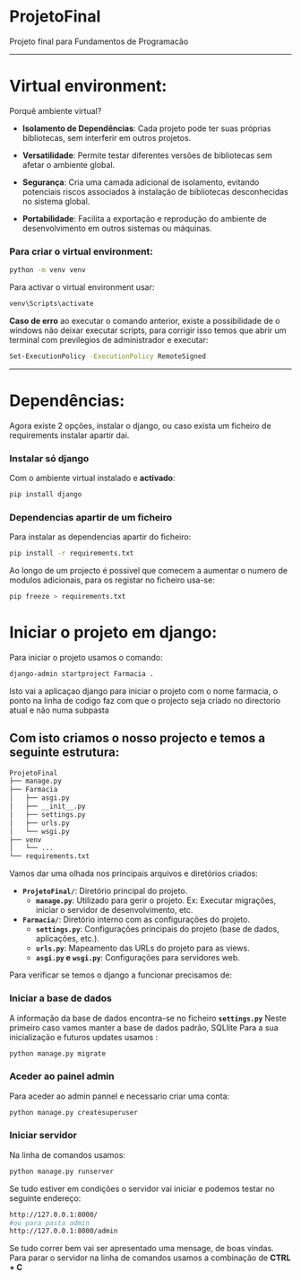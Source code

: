 # ProjetoFinal
Projeto final para Fundamentos de Programacão

***
# Virtual environment: 


Porquê ambiente virtual? 

- **Isolamento de Dependências**: Cada projeto pode ter suas próprias bibliotecas, sem interferir em outros projetos.
  
- **Versatilidade**: Permite testar diferentes versões de bibliotecas sem afetar o ambiente global.

- **Segurança**: Cria uma camada adicional de isolamento, evitando potenciais riscos associados à instalação de bibliotecas desconhecidas no sistema global.

- **Portabilidade**: Facilita a exportação e reprodução do ambiente de desenvolvimento em outros sistemas ou máquinas.


### Para criar o virtual environment:



```bash
python -m venv venv
```

Para activar o virtual environment usar:


```bash
venv\Scripts\activate
```

**Caso de erro** ao executar o comando anterior, existe a possibilidade de o windows não deixar executar scripts, para corrigir isso temos que abrir um terminal com previlegios de administrador e executar:
```bash
Set-ExecutionPolicy -ExecutionPolicy RemoteSigned 
```

***
# Dependências:

Agora existe 2 opções, instalar o django, ou caso exista um ficheiro de requirements instalar apartir dai.

### Instalar só django
Com o ambiente virtual instalado e **activado**:

```bash
pip install django
```

### Dependencias apartir de um ficheiro 

Para instalar as dependencias apartir do ficheiro:
```bash
pip install -r requirements.txt
```

Ao longo de um projecto é possivel que comecem a aumentar o numero de modulos adicionais, para os registar no ficheiro usa-se:

```bash
pip freeze > requirements.txt
```



# Iniciar o projeto em django:

Para iniciar o projeto usamos o comando:

```bash
django-admin startproject Farmacia .
```
Isto vai a aplicaçao django para iniciar o projeto com o nome farmacia, o ponto na linha de codigo faz com que o projecto seja criado no directorio atual e não numa subpasta

## Com isto criamos o nosso projecto e temos a seguinte estrutura:

```bash
ProjetoFinal
├── manage.py 
├── Farmacia
│   ├── asgi.py
│   ├── __init__.py
│   ├── settings.py 
│   ├── urls.py
│   └── wsgi.py
├── venv
│   └── ...
└── requirements.txt
```


Vamos dar uma olhada nos principais arquivos e diretórios criados:

- **`ProjetoFinal/`**: Diretório principal do projeto.
  - **`manage.py`**: Utilizado para gerir o projeto. Ex: Executar migrações, iniciar o servidor de desenvolvimento, etc.
- **`Farmacia/`**: Diretório interno com as configurações do projeto.
    - **`settings.py`**: Configurações principais do projeto (base de dados, aplicações, etc.).
    - **`urls.py`**: Mapeamento das URLs do projeto para as views.
    - **`asgi.py` e `wsgi.py`**: Configurações para servidores web.

Para verificar se temos o django a funcionar precisamos de:

### Iniciar a base de dados

A informação da base de dados encontra-se no ficheiro **`settings.py`**
Neste primeiro caso vamos manter a base de dados padrão, SQLlite
Para a sua inicialização e futuros updates usamos :

```bash
python manage.py migrate
```
### Aceder ao painel admin

Para aceder ao admin pannel e necessario criar uma conta:
```bash
python manage.py createsuperuser
```


### Iniciar servidor

Na linha de comandos usamos:
```bash
python manage.py runserver
```
Se tudo estiver em condições o servidor vai iniciar e podemos testar no seguinte endereço:
```bash
http://127.0.0.1:8000/
#ou para pasta admin
http://127.0.0.1:8000/admin
```
Se tudo correr bem vai ser apresentado uma mensage, de boas vindas.
Para parar o servidor na linha de comandos usamos a combinação de **CTRL + C**




